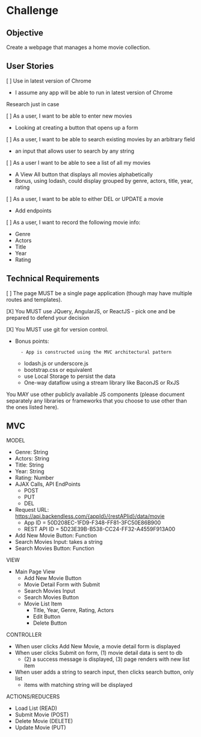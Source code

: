 # Challenge

## Objective

Create a webpage that manages a home movie collection.

## User Stories

[ ] Use in latest version of Chrome

* I assume any app will be able to run in latest version of Chrome

Research just in case

[ ] As a user, I want to be able to enter new movies

* Looking at creating a button that opens up a form

[ ] As a user, I want to be able to search existing movies by an arbitrary field

* an input that allows user to search by any string

[ ] As a user I want to be able to see a list of all my movies

* A View All button that displays all movies alphabetically
* Bonus, using lodash, could display grouped by genre, actors, title, year, rating

[ ] As a user, I want to be able to either DEL or UPDATE a movie

* Add endpoints

[ ] As a user, I want to record the following movie info:

* Genre
* Actors
* Title
* Year
* Rating

## Technical Requirements

[ ] The page MUST be a single page application (though may have multiple routes and templates).

[X] You MUST use JQuery, AngularJS, or ReactJS - pick one and be prepared to defend your decision

[X] You MUST use git for version control.

* Bonus points:

      	- App is constructed using the MVC architectural pattern

  * lodash.js or underscore.js
  * bootstrap.css or equivalent
  * use Local Storage to persist the data
  * One-way dataflow using a stream library like BaconJS or RxJS

You MAY use other publicly available JS components (please document separately any libraries or frameworks that you choose to use other than the ones listed here).

## MVC

MODEL

* Genre: String
* Actors: String
* Title: String
* Year: String
* Rating: Number
* AJAX Calls, API EndPoints
  * POST
  * PUT
  * DEL
* Request URL: https://api.backendless.com/{appId}/{restAPIid}/data/movie
  * App ID = 50D208EC-1FD9-F348-FF81-3FC50E86B900
  * REST API ID = 5D23E39B-B538-CC24-FF32-A4559F913A00
* Add New Movie Button: Function
* Search Movies Input: takes a string
* Search Movies Button: Function

VIEW

* Main Page View
  * Add New Movie Button
  * Movie Detail Form with Submit
  * Search Movies Input
  * Search Movies Button
  * Movie List Item
    * Title, Year, Genre, Rating, Actors
    * Edit Button
    * Delete Button

CONTROLLER

* When user clicks Add New Movie, a movie detail form is displayed
* When user clicks Submit on form, (1) movie detail data is sent to db
  * (2) a success message is displayed, (3) page renders with new list item
* When user adds a string to search input, then clicks search button, only list
  * items with matching string will be displayed

ACTIONS/REDUCERS

* Load List (READ)
* Submit Movie (POST)
* Delete Movie (DELETE)
* Update Movie (PUT)
